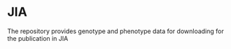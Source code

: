 # JIA
The repository provides genotype and phenotype data for downloading for the publication in JIA

